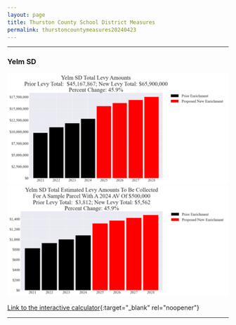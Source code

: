 ```yaml
---
layout: page
title: Thurston County School District Measures
permalink: thurstoncountymeasures20240423
---
```


___

### Yelm SD

![Yelm SD enrichment levy totals chart](pagesManual/LeviesReport/20240423/YelmEnrichment.png "Yelm SD enrichment levy totals chart")
![Yelm SD enrichment levy example parcel chart](pagesManual/LeviesReport/20240423/YelmEnrichmentParcel.png "Yelm SD enrichment  example parcel chart")

[Link to the interactive calculator](calculator_yelm_enrichment_20240423_enhanced){:target="_blank" rel="noopener"}

___

